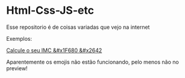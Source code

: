 # Html-Css-JS-etc
 Esse repositorio é de coisas variadas que vejo na internet

 Exemplos:

<a href="https://arthurcr12.github.io/Html-Css-JS-etc/youtube/Js-FernandoLeonid/Proj-IMC/index.html" target="_blank">Calcule o seu IMC &#x1F680 &#x2642</a>

Aparentemente os emojis não estão funcionando, pelo menos não no preview!
